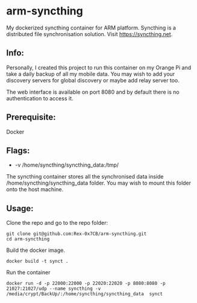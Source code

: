 # arm-syncthing
My dockerized syncthing container for ARM platform. Syncthing is a distributed file synchronisation solution. Visit https://syncthing.net.


Info:
-------------
Personally, I created this project to run this container on my Orange Pi and take a daily backup of all my mobile data. You may wish to add your discovery servers for global discovery or maybe add relay server too.

The web interface is available on port 8080 and by default there is no authentication to access it.


Prerequisite:
-------------
Docker


Flags:
------------------

* -v /home/syncthing/syncthing_data:/tmp/

The syncthing container stores all the synchronised data inside /home/syncthing/syncthing_data folder. You may wish to mount this folder onto the host machine.


Usage:
------

Clone the repo and go to the repo folder:

```
git clone git@github.com:Rex-0x7CB/arm-syncthing.git
cd arm-syncthing
```

Build the docker image.

```
docker build -t synct .
```

Run the container

```
docker run -d -p 22000:22000 -p 22020:22020 -p 8080:8080 -p 21027:21027/udp --name syncthing -v /media/crypt/BackUp/:/home/syncthing/syncthing_data  synct
```
